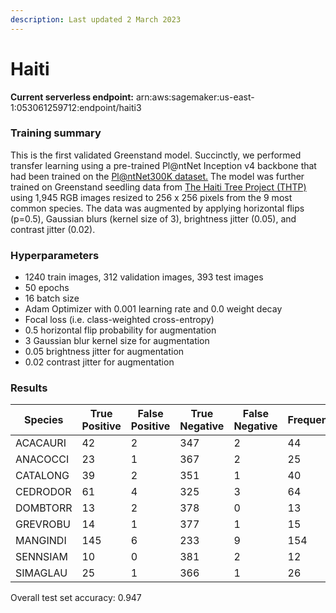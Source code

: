 ```yaml
---
description: Last updated 2 March 2023
---
```


# Haiti

**Current serverless endpoint:** arn:aws:sagemaker:us-east-1:053061259712:endpoint/haiti3

### Training summary

This is the first validated Greenstand model. Succinctly, we performed transfer learning using a pre-trained Pl@ntNet Inception v4 backbone that had been trained on the [Pl@ntNet300K dataset.](https://github.com/plantnet/PlantNet-300K) The model was further trained on Greenstand seedling data from [The Haiti Tree Project (THTP)](https://www.thehaititreeproject.org/) using 1,945 RGB images resized to 256 x 256 pixels from the 9 most common species. The data was augmented by applying horizontal flips (p=0.5), Gaussian blurs (kernel size of 3), brightness jitter (0.05), and contrast jitter (0.02).&#x20;



### **Hyperparameters**

* 1240 train images, 312 validation images, 393 test images
* 50 epochs
* 16 batch size
* Adam Optimizer with 0.001 learning rate and 0.0 weight decay
* Focal loss (i.e. class-weighted cross-entropy)
* 0.5 horizontal flip probability for augmentation
* 3 Gaussian blur kernel size for augmentation
* 0.05 brightness jitter for augmentation
* 0.02 contrast jitter for augmentation

### Results

| Species  | True Positive | False Positive | True Negative | False Negative | Frequency | Accuracy | Precision | Recall   |
| -------- | ------------- | -------------- | ------------- | -------------- | --------- | -------- | --------- | -------- |
| ACACAURI | 42            | 2              | 347           | 2              | 44        | 0.954545 | 0.954545  | 0.954545 |
| ANACOCCI | 23            | 1              | 367           | 2              | 25        | 0.920000 | 0.958333  | 0.920000 |
| CATALONG | 39            | 2              | 351           | 1              | 40        | 0.975000 | 0.951220  | 0.975000 |
| CEDRODOR | 61            | 4              | 325           | 3              | 64        | 0.953125 | 0.938462  | 0.953125 |
| DOMBTORR | 13            | 2              | 378           | 0              | 13        | 1.000000 | 0.866667  | 1.000000 |
| GREVROBU | 14            | 1              | 377           | 1              | 15        | 0.933333 | 0.933333  | 0.933333 |
| MANGINDI | 145           | 6              | 233           | 9              | 154       | 0.941558 | 0.960265  | 0.941558 |
| SENNSIAM | 10            | 0              | 381           | 2              | 12        | 0.833333 | 1.000000  | 0.833333 |
| SIMAGLAU | 25            | 1              | 366           | 1              | 26        | 0.961538 | 0.961538  | 0.961538 |

Overall test set accuracy: 0.947
